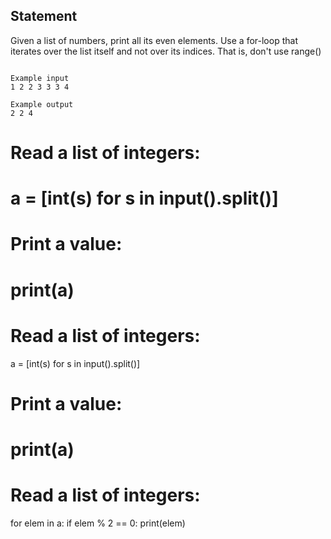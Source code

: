 ## Statement
Given a list of numbers, print all its even elements. Use a for-loop that iterates over the list itself and not over its indices. That is, don't use range()
```

Example input
1 2 2 3 3 3 4

Example output
2 2 4
```
# Read a list of integers:
# a = [int(s) for s in input().split()]
# Print a value:
# print(a)
# Read a list of integers:
a = [int(s) for s in input().split()]
# Print a value:
# print(a)
# Read a list of integers:
for elem in a:
    if elem % 2 == 0:
        print(elem)
